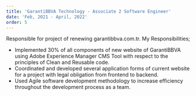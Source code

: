 ```yaml
---
title: 'GarantiBBVA Technology - Associate 2 Software Engineer'
date: 'Feb, 2021 - April, 2022'
order: 5
---
```


Responsible for project of renewing garantibbva.com.tr. My Responsibilities;

- Implemented 30% of all components of new website of GarantiBBVA using Adobe Experience Manager CMS Tool with respect to the principles of Clean and Reusable code.
- Coordinated and developed several application forms of current website for a project with legal obligation from frontend to backend.
- Used Agile software development methodology to increase efficiency throughout the development process as a team.
